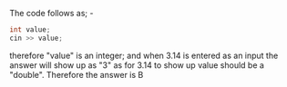 The code follows as; -
``` cpp
int value;
cin >> value;
```
therefore "value" is an integer;
and when 3.14 is entered as an input
the answer will show up as "3" as for 3.14 to show up value should be a "double".
Therefore the answer is B
